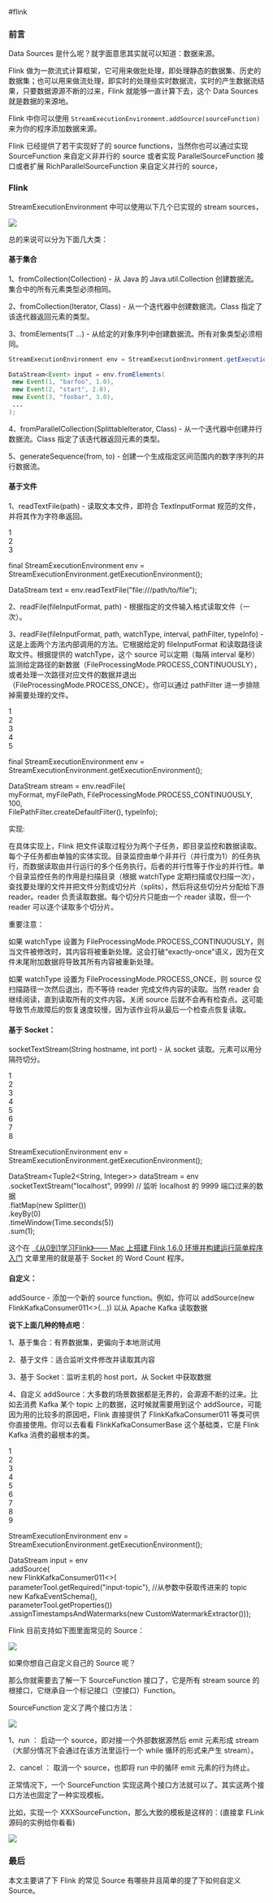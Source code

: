 #flink 

### [](http://www.54tianzhisheng.cn/2018/10/28/flink-sources/#%E5%89%8D%E8%A8%80)前言

Data Sources 是什么呢？就字面意思其实就可以知道：数据来源。

Flink 做为一款流式计算框架，它可用来做批处理，即处理静态的数据集、历史的数据集；也可以用来做流处理，即实时的处理些实时数据流，实时的产生数据流结果，只要数据源源不断的过来，Flink 就能够一直计算下去，这个 Data Sources 就是数据的来源地。

Flink 中你可以使用 `StreamExecutionEnvironment.addSource(sourceFunction)` 来为你的程序添加数据来源。

Flink 已经提供了若干实现好了的 source functions，当然你也可以通过实现 SourceFunction 来自定义非并行的 source 或者实现 ParallelSourceFunction 接口或者扩展 RichParallelSourceFunction 来自定义并行的 source，

### [](http://www.54tianzhisheng.cn/2018/10/28/flink-sources/#Flink)Flink

StreamExecutionEnvironment 中可以使用以下几个已实现的 stream sources，

![](https://zhisheng-blog.oss-cn-hangzhou.aliyuncs.com/images/zEIHvS.jpg)

总的来说可以分为下面几大类：

#### [](http://www.54tianzhisheng.cn/2018/10/28/flink-sources/#%E5%9F%BA%E4%BA%8E%E9%9B%86%E5%90%88)基于集合

1、fromCollection(Collection) - 从 Java 的 Java.util.Collection 创建数据流。集合中的所有元素类型必须相同。

2、fromCollection(Iterator, Class) - 从一个迭代器中创建数据流。Class 指定了该迭代器返回元素的类型。

3、fromElements(T …) - 从给定的对象序列中创建数据流。所有对象类型必须相同。
```java
StreamExecutionEnvironment env = StreamExecutionEnvironment.getExecutionEnvironment();  
  
DataStream<Event> input = env.fromElements(  
 new Event(1, "barfoo", 1.0),  
 new Event(2, "start", 2.0),  
 new Event(3, "foobar", 3.0),  
 ...  
);  
```

4、fromParallelCollection(SplittableIterator, Class) - 从一个迭代器中创建并行数据流。Class 指定了该迭代器返回元素的类型。

5、generateSequence(from, to) - 创建一个生成指定区间范围内的数字序列的并行数据流。

#### [](http://www.54tianzhisheng.cn/2018/10/28/flink-sources/#%E5%9F%BA%E4%BA%8E%E6%96%87%E4%BB%B6)基于文件

1、readTextFile(path) - 读取文本文件，即符合 TextInputFormat 规范的文件，并将其作为字符串返回。

1  
2  
3  

final StreamExecutionEnvironment env = StreamExecutionEnvironment.getExecutionEnvironment();  
  
DataStream<String> text = env.readTextFile("file:///path/to/file");  

2、readFile(fileInputFormat, path) - 根据指定的文件输入格式读取文件（一次）。

3、readFile(fileInputFormat, path, watchType, interval, pathFilter, typeInfo) - 这是上面两个方法内部调用的方法。它根据给定的 fileInputFormat 和读取路径读取文件。根据提供的 watchType，这个 source 可以定期（每隔 interval 毫秒）监测给定路径的新数据（FileProcessingMode.PROCESS_CONTINUOUSLY），或者处理一次路径对应文件的数据并退出（FileProcessingMode.PROCESS_ONCE）。你可以通过 pathFilter 进一步排除掉需要处理的文件。

1  
2  
3  
4  
5  

final StreamExecutionEnvironment env = StreamExecutionEnvironment.getExecutionEnvironment();  
  
DataStream<MyEvent> stream = env.readFile(  
 myFormat, myFilePath, FileProcessingMode.PROCESS_CONTINUOUSLY, 100,  
 FilePathFilter.createDefaultFilter(), typeInfo);  

实现:

在具体实现上，Flink 把文件读取过程分为两个子任务，即目录监控和数据读取。每个子任务都由单独的实体实现。目录监控由单个非并行（并行度为1）的任务执行，而数据读取由并行运行的多个任务执行。后者的并行性等于作业的并行性。单个目录监控任务的作用是扫描目录（根据 watchType 定期扫描或仅扫描一次），查找要处理的文件并把文件分割成切分片（splits），然后将这些切分片分配给下游 reader。reader 负责读取数据。每个切分片只能由一个 reader 读取，但一个 reader 可以逐个读取多个切分片。

重要注意：

如果 watchType 设置为 FileProcessingMode.PROCESS_CONTINUOUSLY，则当文件被修改时，其内容将被重新处理。这会打破“exactly-once”语义，因为在文件末尾附加数据将导致其所有内容被重新处理。

如果 watchType 设置为 FileProcessingMode.PROCESS_ONCE，则 source 仅扫描路径一次然后退出，而不等待 reader 完成文件内容的读取。当然 reader 会继续阅读，直到读取所有的文件内容。关闭 source 后就不会再有检查点。这可能导致节点故障后的恢复速度较慢，因为该作业将从最后一个检查点恢复读取。

#### [](http://www.54tianzhisheng.cn/2018/10/28/flink-sources/#%E5%9F%BA%E4%BA%8E-Socket%EF%BC%9A)基于 Socket：

socketTextStream(String hostname, int port) - 从 socket 读取。元素可以用分隔符切分。

1  
2  
3  
4  
5  
6  
7  
8  

StreamExecutionEnvironment env = StreamExecutionEnvironment.getExecutionEnvironment();  
  
DataStream<Tuple2<String, Integer>> dataStream = env  
 .socketTextStream("localhost", 9999) // 监听 localhost 的 9999 端口过来的数据  
 .flatMap(new Splitter())  
 .keyBy(0)  
 .timeWindow(Time.seconds(5))  
 .sum(1);  

这个在 [《从0到1学习Flink》—— Mac 上搭建 Flink 1.6.0 环境并构建运行简单程序入门](http://www.54tianzhisheng.cn/2018/09/18/flink-install) 文章里用的就是基于 Socket 的 Word Count 程序。

#### [](http://www.54tianzhisheng.cn/2018/10/28/flink-sources/#%E8%87%AA%E5%AE%9A%E4%B9%89%EF%BC%9A)自定义：

addSource - 添加一个新的 source function。例如，你可以 addSource(new FlinkKafkaConsumer011<>(…)) 以从 Apache Kafka 读取数据

**说下上面几种的特点吧**：

1、基于集合：有界数据集，更偏向于本地测试用

2、基于文件：适合监听文件修改并读取其内容

3、基于 Socket：监听主机的 host port，从 Socket 中获取数据

4、自定义 addSource：大多数的场景数据都是无界的，会源源不断的过来。比如去消费 Kafka 某个 topic 上的数据，这时候就需要用到这个 addSource，可能因为用的比较多的原因吧，Flink 直接提供了 FlinkKafkaConsumer011 等类可供你直接使用。你可以去看看 FlinkKafkaConsumerBase 这个基础类，它是 Flink Kafka 消费的最根本的类。

1  
2  
3  
4  
5  
6  
7  
8  
9  

StreamExecutionEnvironment env = StreamExecutionEnvironment.getExecutionEnvironment();  
  
DataStream<KafkaEvent> input = env  
 .addSource(  
 new FlinkKafkaConsumer011<>(  
 parameterTool.getRequired("input-topic"), //从参数中获取传进来的 topic   
 new KafkaEventSchema(),  
 parameterTool.getProperties())  
 .assignTimestampsAndWatermarks(new CustomWatermarkExtractor()));  

Flink 目前支持如下图里面常见的 Source：

![](https://zhisheng-blog.oss-cn-hangzhou.aliyuncs.com/images/UTfWCZ.jpg)

如果你想自己自定义自己的 Source 呢？

那么你就需要去了解一下 SourceFunction 接口了，它是所有 stream source 的根接口，它继承自一个标记接口（空接口）Function。

SourceFunction 定义了两个接口方法：

![](https://zhisheng-blog.oss-cn-hangzhou.aliyuncs.com/images/aGDyws.jpg)

1、run ： 启动一个 source，即对接一个外部数据源然后 emit 元素形成 stream（大部分情况下会通过在该方法里运行一个 while 循环的形式来产生 stream）。

2、cancel ： 取消一个 source，也即将 run 中的循环 emit 元素的行为终止。

正常情况下，一个 SourceFunction 实现这两个接口方法就可以了。其实这两个接口方法也固定了一种实现模板。

比如，实现一个 XXXSourceFunction，那么大致的模板是这样的：(直接拿 FLink 源码的实例给你看看)

![](https://zhisheng-blog.oss-cn-hangzhou.aliyuncs.com/images/URhlXT.jpg)

### [](http://www.54tianzhisheng.cn/2018/10/28/flink-sources/#%E6%9C%80%E5%90%8E)最后

本文主要讲了下 Flink 的常见 Source 有哪些并且简单的提了下如何自定义 Source。

